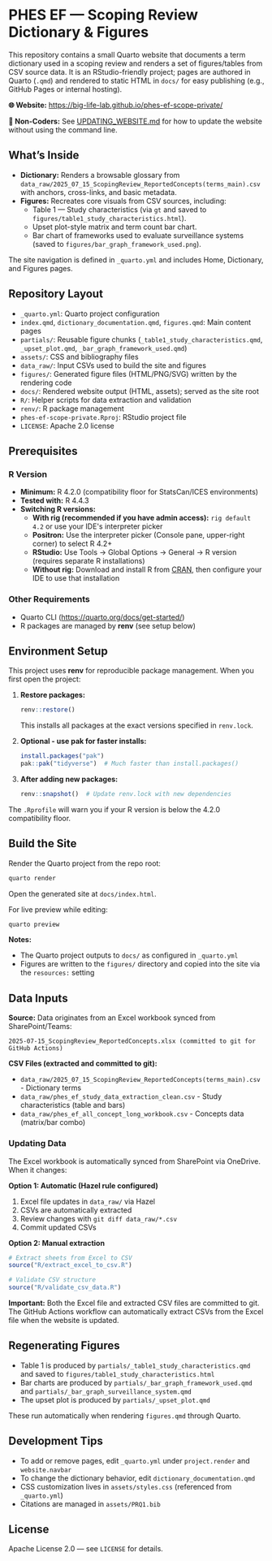 # PHES EF — Scoping Review Dictionary & Figures

This repository contains a small Quarto website that documents a term dictionary used in a scoping review and renders a set of figures/tables from CSV source data. It is an RStudio-friendly project; pages are authored in Quarto (`.qmd`) and rendered to static HTML in `docs/` for easy publishing (e.g., GitHub Pages or internal hosting).

**🌐 Website:** https://big-life-lab.github.io/phes-ef-scope-private/

**📝 Non-Coders:** See [UPDATING_WEBSITE.md](UPDATING_WEBSITE.md) for how to update the website without using the command line.

## What’s Inside
- **Dictionary:** Renders a browsable glossary from `data_raw/2025_07_15_ScopingReview_ReportedConcepts(terms_main).csv` with anchors, cross-links, and basic metadata.
- **Figures:** Recreates core visuals from CSV sources, including:
  - Table 1 — Study characteristics (via `gt` and saved to `figures/table1_study_characteristics.html`).
  - Upset plot-style matrix and term count bar chart.
  - Bar chart of frameworks used to evaluate surveillance systems (saved to `figures/bar_graph_framework_used.png`).

The site navigation is defined in `_quarto.yml` and includes Home, Dictionary, and Figures pages.

## Repository Layout
- `_quarto.yml`: Quarto project configuration
- `index.qmd`, `dictionary_documentation.qmd`, `figures.qmd`: Main content pages
- `partials/`: Reusable figure chunks (`_table1_study_characteristics.qmd`, `_upset_plot.qmd`, `_bar_graph_framework_used.qmd`)
- `assets/`: CSS and bibliography files
- `data_raw/`: Input CSVs used to build the site and figures
- `figures/`: Generated figure files (HTML/PNG/SVG) written by the rendering code
- `docs/`: Rendered website output (HTML, assets); served as the site root
- `R/`: Helper scripts for data extraction and validation
- `renv/`: R package management
- `phes-ef-scope-private.Rproj`: RStudio project file
- `LICENSE`: Apache 2.0 license

## Prerequisites

### R Version
- **Minimum:** R 4.2.0 (compatibility floor for StatsCan/ICES environments)
- **Tested with:** R 4.4.3
- **Switching R versions:**
  - **With rig (recommended if you have admin access):** `rig default 4.2` or use your IDE's interpreter picker
  - **Positron:** Use the interpreter picker (Console pane, upper-right corner) to select R 4.2+
  - **RStudio:** Use Tools → Global Options → General → R version (requires separate R installations)
  - **Without rig:** Download and install R from [CRAN](https://cran.r-project.org/), then configure your IDE to use that installation

### Other Requirements
- Quarto CLI (https://quarto.org/docs/get-started/)
- R packages are managed by **renv** (see setup below)

## Environment Setup

This project uses **renv** for reproducible package management. When you first open the project:

1. **Restore packages:**
   ```r
   renv::restore()
   ```
   This installs all packages at the exact versions specified in `renv.lock`.

2. **Optional - use pak for faster installs:**
   ```r
   install.packages("pak")
   pak::pak("tidyverse")  # Much faster than install.packages()
   ```

3. **After adding new packages:**
   ```r
   renv::snapshot()  # Update renv.lock with new dependencies
   ```

The `.Rprofile` will warn you if your R version is below the 4.2.0 compatibility floor.

## Build the Site

Render the Quarto project from the repo root:

```bash
quarto render
```

Open the generated site at `docs/index.html`.

For live preview while editing:

```bash
quarto preview
```

**Notes:**
- The Quarto project outputs to `docs/` as configured in `_quarto.yml`
- Figures are written to the `figures/` directory and copied into the site via the `resources:` setting

## Data Inputs

**Source:** Data originates from an Excel workbook synced from SharePoint/Teams:
```
2025-07-15_ScopingReview_ReportedConcepts.xlsx (committed to git for GitHub Actions)
```

**CSV Files (extracted and committed to git):**
- `data_raw/2025_07_15_ScopingReview_ReportedConcepts(terms_main).csv` - Dictionary terms
- `data_raw/phes_ef_study_data_extraction_clean.csv` - Study characteristics (table and bars)
- `data_raw/phes_ef_all_concept_long_workbook.csv` - Concepts data (matrix/bar combo)

### Updating Data

The Excel workbook is automatically synced from SharePoint via OneDrive. When it changes:

**Option 1: Automatic (Hazel rule configured)**
1. Excel file updates in `data_raw/` via Hazel
2. CSVs are automatically extracted
3. Review changes with `git diff data_raw/*.csv`
4. Commit updated CSVs

**Option 2: Manual extraction**
```r
# Extract sheets from Excel to CSV
source("R/extract_excel_to_csv.R")

# Validate CSV structure
source("R/validate_csv_data.R")
```

**Important:** Both the Excel file and extracted CSV files are committed to git. The GitHub Actions workflow can automatically extract CSVs from the Excel file when the website is updated.

## Regenerating Figures
- Table 1 is produced by `partials/_table1_study_characteristics.qmd` and saved to `figures/table1_study_characteristics.html`
- Bar charts are produced by `partials/_bar_graph_framework_used.qmd` and `partials/_bar_graph_surveillance_system.qmd`
- The upset plot is produced by `partials/_upset_plot.qmd`

These run automatically when rendering `figures.qmd` through Quarto.

## Development Tips
- To add or remove pages, edit `_quarto.yml` under `project.render` and `website.navbar`
- To change the dictionary behavior, edit `dictionary_documentation.qmd`
- CSS customization lives in `assets/styles.css` (referenced from `_quarto.yml`)
- Citations are managed in `assets/PRQ1.bib`

## License
Apache License 2.0 — see `LICENSE` for details.
